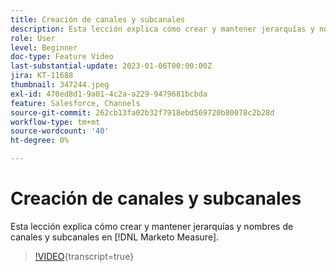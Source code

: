 ```yaml
---
title: Creación de canales y subcanales
description: Esta lección explica cómo crear y mantener jerarquías y nombres de canales y subcanales en  [!DNL Marketo Measure].
role: User
level: Beginner
doc-type: Feature Video
last-substantial-update: 2023-01-06T00:00:00Z
jira: KT-11688
thumbnail: 347244.jpeg
exl-id: 470ed8d1-9a01-4c2a-a229-9479681bcbda
feature: Salesforce, Channels
source-git-commit: 262cb13fa02b32f7918ebd569720b80078c2b28d
workflow-type: tm+mt
source-wordcount: '40'
ht-degree: 0%

---
```


# Creación de canales y subcanales

Esta lección explica cómo crear y mantener jerarquías y nombres de canales y subcanales en [!DNL Marketo Measure].

>[!VIDEO](https://video.tv.adobe.com/v/3421396/?learn=on&captions=spa){transcript=true}
